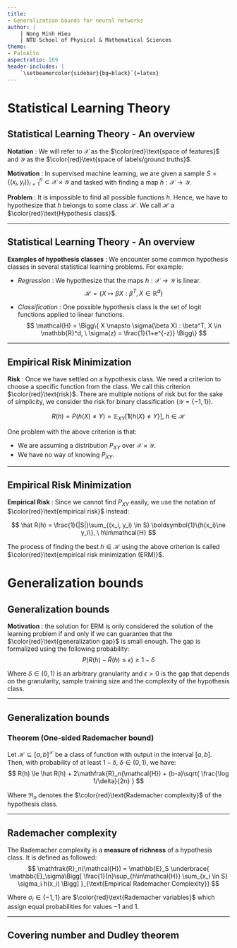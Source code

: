 ```yaml
---
title:
- Generalization bounds for neural networks
author: |
    | Nong Minh Hieu 
    | NTU School of Physical & Mathematical Sciences
theme:
- PaloAlto
aspectratio: 169
header-includes: |
    `\setbeamercolor{sidebar}{bg=black}`{=latex}
---
```


<!---
Compilation command:
pandoc .\slt-overview.md -t beamer -o slt-overview.pdf --strip-comments --table-of-contents --slide-level 2
--->

# Statistical Learning Theory
## Statistical Learning Theory - An overview
**Notation** : We will refer to $\mathcal{X}$ as the $\color{red}\text{space of features}$ and $\mathcal{Y}$ as the $\color{red}\text{space of labels/ground truths}$.

**Motivation** : In supervised machine learning, we are given a sample $S=\Big\{ (x_i, y_i) \Big\}_{i=1}^n\subset \mathcal{X}\times\mathcal{Y}$ and tasked with finding a map $h:\mathcal{X}\to\mathcal{Y}$.

**Problem** : It is impossible to find all possible functions $h$. Hence, we have to hypothesize that $h$ belongs to some class $\mathcal{H}$. We call $\mathcal{H}$ a $\color{red}\text{Hypothesis class}$. 

---

## Statistical Learning Theory - An overview
**Examples of hypothesis classes** : We encounter some common hypothesis classes in several statistical learning problems. For example:

- _Regression_ : We hypothesize that the maps $h:\mathcal{X}\to\mathcal{Y}$ is linear.
$$
\mathcal{H} = \Big\{
    X \mapsto \beta X : \beta^T, X\in\mathbb{R}^d   
\Big\}
$$

- _Classification_ : One possible hypothesis class is the set of logit functions applied to linear functions.
$$
\mathcal{H} = \Bigg\{
    X \mapsto \sigma(\beta X) : \beta^T, X \in \mathbb{R}^d, \ \sigma(z) = \frac{1}{1+e^{-z}}
\Bigg\}
$$

---

## Empirical Risk Minimization

**Risk** : Once we have settled on a hypothesis class. We need a criterion to choose a specific function from the class. We call this criterion $\color{red}\text{risk}$. There are multiple notions of risk but for the sake of simplicity, we consider the risk for binary classification ($\mathcal{Y}=\{-1, 1\}$).

$$
R(h) = P(h(X) \ne Y) = \mathbb{E}_{XY}[\boldsymbol{1}\{h(X) \ne Y\}], \ h \in \mathcal{H} 
$$

One problem with the above criterion is that:

- We are assuming a distribution $P_{XY}$ over $\mathcal{X}\times\mathcal{Y}$.
- We have no way of knowing $P_{XY}$.

---

## Empirical Risk Minimization 

**Empirical Risk** : Since we cannot find $P_{XY}$ easily, we use the notation of $\color{red}\text{empirical risk}$ instead:

$$
\hat R(h) = \frac{1}{|S|}\sum_{(x_i, y_i) \in S} \boldsymbol{1}\{h(x_i)\ne y_i\}, \ h\in\mathcal{H}
$$

The process of finding the best $h\in\mathcal{H}$ using the above criterion is called $\color{red}\text{empirical risk minimization (ERM)}$.

<!--- Section separation line --->

# Generalization bounds
## Generalization bounds 

**Motivation** : the solution for ERM is only considered the solution of the learning problem if and only if we can guarantee that the $\color{red}\text{generalization gap}$ is small enough. The gap is formalized using the following probability:
$$
P\Bigg(
    R(h) - \hat R(h) \le \epsilon
\Bigg) \ge 1 - \delta
$$

Where $\delta\in(0,1)$ is an arbitrary granularity and $\epsilon>0$ is the gap that depends on the granularity, sample training size and the complexity of the hypothesis class.

---

## Generalization bounds

### Theorem (One-sided Rademacher bound)
Let $\mathcal{H}\subseteq[a, b]^\mathcal{X}$ be a class of function with output in the interval $[a,b]$. Then, with probability of at least $1-\delta, \ \delta \in (0,1)$, we have:
$$
R(h) \le \hat R(h) + 2\mathfrak{R}_n(\mathcal{H}) + (b-a)\sqrt{
    \frac{\log 1/\delta}{2n}
}
$$


Where $\mathfrak{R}_n$ denotes the $\color{red}\text{Rademacher complexity}$ of the hypothesis class.

---

## Rademacher complexity

The Rademacher complexity is a **measure of richness** of a hypothesis class. It is defined as followed:
$$
\mathfrak{R}_n(\mathcal{H})
= \mathbb{E}_S
    \underbrace{
        \mathbb{E}_\sigma\Bigg[
            \frac{1}{n}\sup_{h\in\mathcal{H}} \sum_{x_i \in S} \sigma_i h(x_i)
        \Bigg]        
    }_{\text{Empirical Rademacher Complexity}}
$$

Where $\sigma_i\in\{-1, 1\}$ are $\color{red}\text{Rademacher variables}$ which assign equal probabilities for values $-1$ and $1$.

---

## Covering number and Dudley theorem











